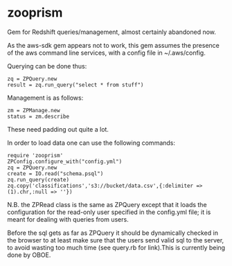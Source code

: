 zooprism
========

Gem for Redshift queries/management, almost certainly abandoned now.

As the aws-sdk gem appears not to work, this gem assumes the presence of the aws command line services, with a config file in ~/.aws/config. 

Querying can be done thus:

    zq = ZPQuery.new
    result = zq.run_query("select * from stuff")

Management is as follows:

    zm = ZPManage.new
    status = zm.describe

These need padding out quite a lot.

In order to load data one can use the following commands:

    require 'zooprism'
    ZPConfig.configure_with("config.yml")
    zq = ZPQuery.new
    create = IO.read("schema.psql")
    zq.run_query(create)
    zq.copy('classifications','s3://bucket/data.csv',{:delimiter => (1).chr,:null => ''})

N.B. the ZPRead class is the same as ZPQuery except that it loads the configuration for the read-only user specified in the config.yml file; it is meant for dealing with queries from users.

Before the sql gets as far as ZPQuery it should be dynamically checked in the browser to at least make sure that the users send valid sql to the server, to avoid wasting too much time (see query.rb for link).This is currently being done by OBOE.
